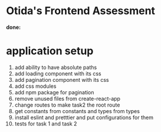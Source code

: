 # Otida's Frontend Assessment

**done:**

# application setup

1. add ability to have absolute paths
2. add loading component with its css
3. add pagination component with its css
4. add css modules
5. add npm package for pagination
6. remove unused files from create-react-app
7. change routes to make task2 the root route
8. get constants from constants and types from types
9. install eslint and pretttier and put configurations for them
10. tests for task 1 and task 2


